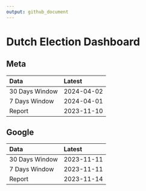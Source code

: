 ```yaml
---
output: github_document
---
```


# Dutch Election Dashboard



## Meta


|Data           |Latest     |
|:--------------|:----------|
|30 Days Window |2024-04-02 |
|7 Days Window  |2024-04-01 |
|Report         |2023-11-10 |

## Google


|Data           |Latest     |
|:--------------|:----------|
|30 Days Window |2023-11-11 |
|7 Days Window  |2023-11-11 |
|Report         |2023-11-14 |
